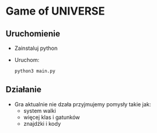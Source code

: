 # Game of UNIVERSE

## Uruchomienie

* Zainstaluj python
* Uruchom:

    ```python3 main.py```

## Działanie

* Gra aktualnie nie dzała przyjmujemy pomysły takie jak:
  * system walki
  * więcej klas i gatunków
  * znajdźki i kody

    